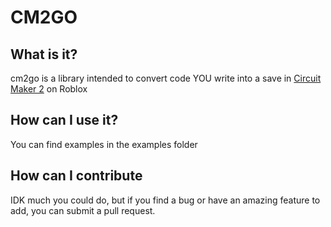 # CM2GO
## What is it?
cm2go is a library intended to convert code YOU write into a save in [Circuit Maker 2](https://www.roblox.com/games/6652606416/Circuit-Maker-2) on Roblox

## How can I use it?
You can find examples in the examples folder

## How can I contribute
IDK much you could do, but if you find a bug or have an amazing feature to add, you can submit a pull request.
